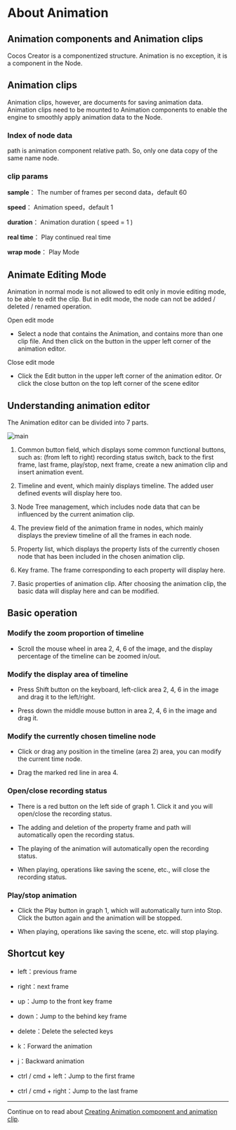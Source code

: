 # About Animation

## Animation components and Animation clips
Cocos Creator is a componentized structure. Animation is no exception, it is a component in the Node. 

## Animation clips

Animation clips, however, are documents for saving animation data. Animation clips need to be mounted to Animation components to enable the engine to smoothly apply animation data to the Node.

### Index of node data

path is animation component relative path. So, only one data copy of the same name node.

### clip params

**sample**： The number of frames per second data，default 60

**speed**： Animation speed，default 1

**duration**： Animation duration ( speed = 1 )

**real time**： Play continued real time

**wrap mode**： Play Mode

## Animate Editing Mode

Animation in normal mode is not allowed to edit only in movie editing mode, to be able to edit the clip.
But in edit mode, the node can not be added / deleted / renamed operation.

Open edit mode

 - Select a node that contains the Animation, and contains more than one clip file. And then click on the button in the upper left corner of the animation editor.

Close edit mode

 - Click the Edit button in the upper left corner of the animation editor. Or click the close button on the top left corner of the scene editor

## Understanding animation editor
The Animation editor can be divided into 7 parts.

![main](animation/main.png)

1. Common button field, which displays some common functional buttons, such as: (from left to right) recording status switch, back to the first frame, last frame, play/stop, next frame, create a new animation clip and insert animation event.

2. Timeline and event, which mainly displays timeline. The added user defined events will display here too.

3. Node Tree management, which includes node data that can be influenced by the current animation clip.

4. The preview field of the animation frame in nodes, which mainly displays the preview timeline of all the frames in each node.

5. Property list, which displays the property lists of the currently chosen node that has been included in the chosen animation clip.

6. Key frame. The frame corresponding to each property will display here.

7. Basic properties of animation clip. After choosing the animation clip, the basic data will display here and can be modified.

## Basic operation

### Modify the zoom proportion of timeline

 - Scroll the mouse wheel in area 2, 4, 6 of the image, and the display percentage of the timeline can be zoomed in/out.

### Modify the display area of timeline

 - Press Shift button on the keyboard, left-click area 2, 4, 6 in the image and drag it to the left/right.

 - Press down the middle mouse button in area 2, 4, 6 in the image and drag it.

### Modify the currently chosen timeline node

 - Click or drag any position in the timeline (area 2) area, you can modify the current time node.

 - Drag the marked red line in area 4.

### Open/close recording status

 - There is a red button on the left side of graph 1. Click it and you will open/close the recording status.

 - The adding and deletion of the property frame and path will automatically open the recording status.

 - The playing of the animation will automatically open the recording status.

 - When playing, operations like saving the scene, etc., will close the recording status.

### Play/stop animation

 - Click the Play button in graph 1, which will automatically turn into Stop. Click the button again and the animation will be stopped.

 - When playing, operations like saving the scene, etc. will stop playing.

## Shortcut key

 - left：previous frame
 
 - right：next frame
 
 - up：Jump to the front  key frame
 
 - down：Jump to the behind key frame
 
 - delete：Delete the selected keys
 
 - k：Forward the animation
 
 - j：Backward animation
 
 - ctrl / cmd + left：Jump to the first frame
 
 - ctrl / cmd + right：Jump to the last frame
 
---

Continue on to read about [Creating Animation component and animation clip](animation-clip.md).
